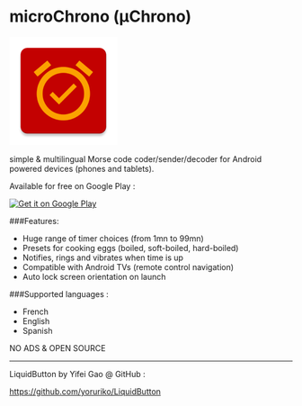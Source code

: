 # microChrono (µChrono)

![GitHub Logo](/app/src/main/res/mipmap-xxxhdpi/ic_launcher.png)

simple &amp; multilingual Morse code coder/sender/decoder for Android powered devices (phones and tablets).

Available for free on Google Play :

<a href='https://play.google.com/store/apps/details?id=net.biospherecorp.microChrono&utm_source=global_co&utm_medium=prtnr&utm_content=Mar2515&utm_campaign=PartBadge&pcampaignid=MKT-Other-global-all-co-prtnr-py-PartBadge-Mar2515-1'><img width='200px' alt='Get it on Google Play' src='https://play.google.com/intl/en_us/badges/images/generic/en_badge_web_generic.png'/></a>

###Features:

- Huge range of timer choices (from 1mn to 99mn)
- Presets for cooking eggs (boiled, soft-boiled, hard-boiled) 
- Notifies, rings and vibrates when time is up
- Compatible with Android TVs (remote control navigation)
- Auto lock screen orientation on launch


###Supported languages :

- French
- English
- Spanish


NO ADS & OPEN SOURCE


---

LiquidButton by Yifei Gao @ GitHub :

https://github.com/yoruriko/LiquidButton
